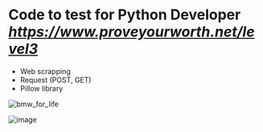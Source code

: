 # Code to test for Python Developer *https://www.proveyourworth.net/level3*

* Web scrapping
* Request (POST, GET)
* Pillow library


![bmw_for_life](https://user-images.githubusercontent.com/40075601/169734877-38ebd07e-5a58-4b47-a38a-e3c252967798.jpg)

![image](https://user-images.githubusercontent.com/40075601/169735038-3eac5d0c-775c-4875-b419-35f4a93ee817.png)
